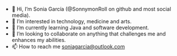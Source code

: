 - 👋 Hi, I’m Sonia García (@SonnymonRoll on github and most social media).
- 👀 I’m interested in technology, medicine and arts.
- 🌱 I’m currently learning Java and software development.
- 💞️ I’m looking to collaborate on anything that challenges me and enhances my abilities.
- 📫 How to reach me soniagarcia@outlook.com

<!---
SonnymonRoll/SonnymonRoll is a ✨ special ✨ repository because its `README.md` (this file) appears on your GitHub profile.
You can click the Preview link to take a look at your changes.
--->
